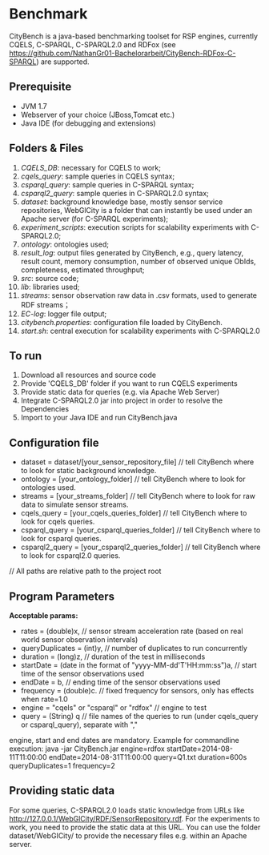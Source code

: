 # Benchmark
CityBench is a java-based benchmarking toolset for RSP engines, currently CQELS, C-SPARQL, C-SPARQL2.0 and RDFox (see https://github.com/NathanGr01-Bachelorarbeit/CityBench-RDFox-C-SPARQL) are supported.

## Prerequisite
* JVM 1.7
* Webserver of your choice (JBoss,Tomcat etc.)
* Java IDE (for debugging and extensions)

## Folders & Files
1. *CQELS_DB*: necessary for CQELS to work;
2. *cqels_query*: sample queries in CQELS syntax;
3. *csparql_query*: sample queries in C-SPARQL syntax;
4. *csparql2_query*: sample queries in C-SPARQL2.0 syntax;
5. *dataset*: background knowledge base, mostly sensor service repositories, WebGlCity is a folder that can instantly be used under an Apache server (for C-SPARQL experiments);
6. *experiment_scripts*: execution scripts for scalability experiments with C-SPARQL2.0;
7. *ontology*: ontologies used;
8. *result_log*: output files generated by CityBench, e.g., query latency, result count, memory consumption, number of observed unique ObIds, completeness, estimated throughput;
9. *src*: source code;
10. *lib*: libraries used;
11. *streams*: sensor observation raw data in .csv formats, used to generate RDF streams；
12. *EC-log*: logger file output;
13. *citybench.properties*: configuration file loaded by CityBench.
14. *start.sh*: central execution for scalability experiments with C-SPARQL2.0

## To run
1. Download all resources and source code
2. Provide 'CQELS_DB' folder if you want to run CQELS experiments
3. Provide static data for queries (e.g. via Apache Web Server)
4. Integrate C-SPARQL2.0 jar into project in order to resolve the Dependencies
5. Import to your Java IDE and run CityBench.java


## Configuration file
* dataset = dataset/[your_sensor_repository_file]  // tell CityBench where to look for static background knowledge.
* ontology = [your_ontology_folder] // tell CityBench where to look for ontologies used.
* streams = [your_streams_folder] // tell CityBench where to look for raw data to simulate sensor streams.
* cqels_query = [your_cqels_queries_folder] // tell CityBench where to look for cqels queries.
* csparql_query = [your_csparql_queries_folder] // tell CityBench where to look for csparql queries.
* csparql2_query = [your_csparql2_queries_folder] // tell CityBench where to look for csparql2.0 queries.

// All paths are relative path to the project root

## Program Parameters
**Acceptable params:**      
* rates = (double)x, // sensor stream acceleration rate (based on real world sensor observation intervals)
* queryDuplicates = (int)y, // number of duplicates to run concurrently
* duration = (long)z,  // duration of the test in milliseconds
* startDate = (date in the format of "yyyy-MM-dd'T'HH:mm:ss")a, // start time of the sensor observations used
* endDate = b,  // ending time of the sensor observations used
* frequency = (double)c.  // fixed frequency for sensors, only has effects when rate=1.0
* engine = "cqels" or "csparql" or "rdfox" // engine to test
* query = (String) q // file names of the queries to run (under cqels_query or csparql_query), separate with ","

engine, start and end dates are  mandatory.
Example for commandline execution: java -jar CityBench.jar engine=rdfox startDate=2014-08-11T11:00:00 endDate=2014-08-31T11:00:00 query=Q1.txt duration=600s queryDuplicates=1 frequency=2

## Providing static data
For some queries, C-SPARQL2.0 loads static knowledge from URLs like <http://127.0.0.1/WebGlCity/RDF/SensorRepository.rdf>.
For the experiments to work, you need to provide the static data at this URL. You can use the folder dataset/WebGICity/ to provide the necessary files e.g. within an Apache server.
